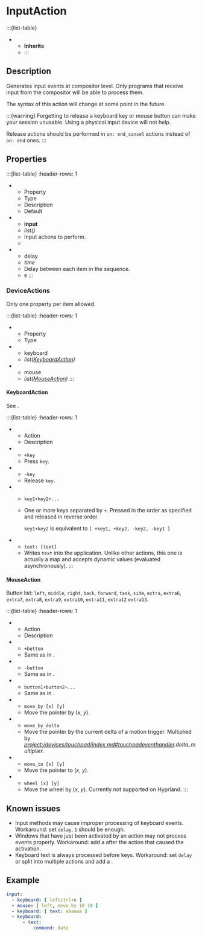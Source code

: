 # InputAction
:::{list-table}
* - **Inherits**
  - [](/actions/index)
:::


## Description
Generates input events at compositor level. Only programs that receive input from the compositor will be able to process them.

The syntax of this action will change at some point in the future.

:::{warning}
Forgetting to release a keyboard key or mouse button can make your session unusable. Using a physical input device will not help.

Release actions should be performed in ``on: end_cancel`` actions instead of ``on: end`` ones.
:::

## Properties
:::{list-table}
:header-rows: 1

* - Property
  - Type
  - Description
  - Default

* - **input**
  - *list([](#deviceactions))*
  - Input actions to perform.
  - 

* - delay
  - *time*
  - Delay between each item in the sequence.
  - ``0``
:::

### DeviceActions
Only one property per item allowed.

:::{list-table}
:header-rows: 1

* - Property
  - Type

* - keyboard
  - *list([KeyboardAction](#keyboardaction))*

* - mouse
  - *list([MouseAction](#mouseaction))*
:::

#### KeyboardAction
See [](/devices/keyboard/index).

:::{list-table}
:header-rows: 1

* - Action
  - Description

* - ``+key``
  - Press ``key``.

* - ``-key``
  - Release ``key``.

* - ``key1+key2+...``
  - One or more keys separated by ``+``. Pressed in the order as specified and released in reverse order.

    ``key1+key2`` is equivalent to ``[ +key1, +key2, -key2, -key1 ]``

* - ``text: [text]``
  - Writes ``text`` into the application. Unlike other actions, this one is actually a map and accepts dynamic values (evaluated asynchronously).
:::

#### MouseAction
Button list: ``left``, ``middle``, ``right``, ``back``, ``forward``, ``task``, ``side``, ``extra``, ``extra6``, ``extra7``, ``extra8``, ``extra9``, ``extra10``,
``extra11``, ``extra12`` ``extra13``.

:::{list-table}
:header-rows: 1

* - Action
  - Description

* - ``+button``
  - Same as in [](#keyboardaction).

* - ``-button``
  - Same as in [](#keyboardaction).

* - ``button1+button2+...``
  - Same as in [](#keyboardaction).

* - ``move_by [x] [y]``
  - Move the pointer by (*x*, *y*).

* - ``move_by_delta``
  - Move the pointer by the current delta of a motion trigger. Multiplied by *<project:/devices/touchpad/index.md#touchpadeventhandler>.delta_multiplier*.

* - ``move_to [x] [y]``
  - Move the pointer to (*x*, *y*).

* - ``wheel [x] [y]``
  - Move the wheel by (*x*, *y*). Currently not supported on Hyprland.
:::

## Known issues
- Input methods may cause improper processing of keyboard events. Workaround: set ``delay``, ``1`` should be enough.
- Windows that have just been activated by an action may not process events properly. Workaround: add a [](/actions/sleep) after the action that caused the
  activation.
- Keyboard text is always processed before keys. Workaround: set ``delay`` or split into multiple actions and add a [](/actions/sleep).

## Example
```yaml
input:
  - keyboard: [ leftctrl+n ]
  - mouse: [ left, move_by 10 10 ]
  - keyboard: [ text: aaaaaa ]
  - keyboard:
      - text:
          command: date
```